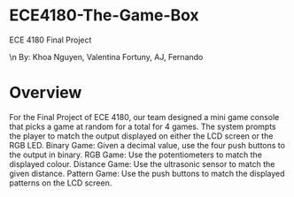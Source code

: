 # ECE4180-The-Game-Box
ECE 4180 Final Project

\n By: Khoa Nguyen, Valentina Fortuny, AJ, Fernando

# Overview

For the Final Project of ECE 4180, our team designed a mini game console that picks a game at random for a total for 4 games. The system prompts the player to match the output displayed on either the LCD screen or the RGB LED.
Binary Game: Given a decimal value, use the four push buttons to the output in binary.
RGB Game: Use the potentiometers to match the displayed colour.
Distance Game: Use the ultrasonic sensor to match the given distance.
Pattern Game: Use the push buttons to match the displayed patterns on the LCD screen.

